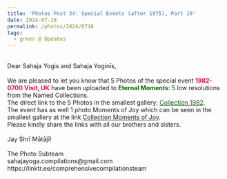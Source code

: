 ```yaml
---
title: 'Photos Post 34: Special Events (after 1975), Part 10'
date: 2024-07-18
permalink: /photos/2024/0718
tags:
  - green @ Updates
---
```


<p>
<br>
Dear Sahaja Yogis and Sahaja Yoginīs,<br>
<br>
We are pleased to let you know that 5 Photos of the special event <font color="Crimson"><b>1982-0700 Visit, UK</b></font> have been uploaded to <font color="DarkGreen"><b>Eternal Moments</b></font>: 5 low resolutions from the Named Collections.<br>
The direct link to the 5 Photos in the smallest gallery: <a href="https://eternalmoments.smugmug.com/Collections/Patricia-Proenza-Collection/1982"><font color="DarkGreen">Collection 1982</font></a>.<br>
The event has as well 1 photo Moments of Joy which can be seen in the smallest gallery at the link <a href="https://eternalmoments.smugmug.com/Collections/Patricia-Proenza-Collection/Moments-of-Joy"> Collection Moments of Joy</a>.<br>
Please kindly share the links with all our brothers and sisters.<br>
<br>
Jay Śhrī Mātājī!<br>
<br>
The Photo Subteam<br>
sahajayoga.compilations@gmail.com<br>
https://linktr.ee/comprehensivecompilationsteam
</p>